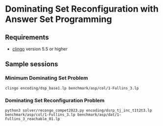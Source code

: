 # Dominating Set Reconfiguration with Answer Set Programming

## Requirements
- [clingo](https://potassco.org/clingo/) version 5.5 or higher

## Sample sessions
### Minimum Dominating Set Problem
```
clingo encoding/dsp_base1.lp benchmark/asp/col/1-Fullins_3.lp 
```

### Dominating Set Reconfiguration Problem
```
python3 solver/recongo_compet2023.py encoding/dsrp_tj_inc_t1t2t3.lp benchmark/asp/col/1-Fullins_3.lp benchmark/asp/dat/1-Fullins_3_reachable_01.lp 
```

